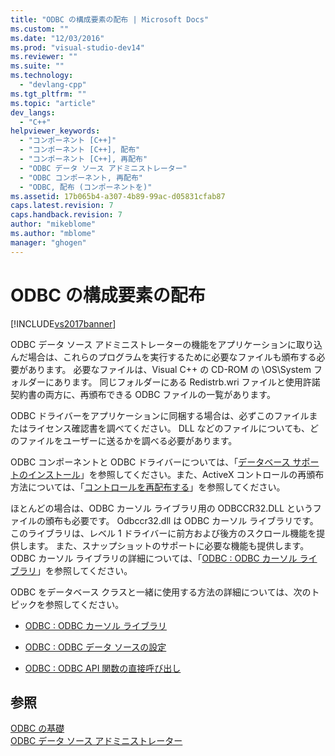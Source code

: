 ```yaml
---
title: "ODBC の構成要素の配布 | Microsoft Docs"
ms.custom: ""
ms.date: "12/03/2016"
ms.prod: "visual-studio-dev14"
ms.reviewer: ""
ms.suite: ""
ms.technology: 
  - "devlang-cpp"
ms.tgt_pltfrm: ""
ms.topic: "article"
dev_langs: 
  - "C++"
helpviewer_keywords: 
  - "コンポーネント [C++]"
  - "コンポーネント [C++], 配布"
  - "コンポーネント [C++], 再配布"
  - "ODBC データ ソース アドミニストレーター"
  - "ODBC コンポーネント, 再配布"
  - "ODBC, 配布 (コンポーネントを)"
ms.assetid: 17b065b4-a307-4b89-99ac-d05831cfab87
caps.latest.revision: 7
caps.handback.revision: 7
author: "mikeblome"
ms.author: "mblome"
manager: "ghogen"
---
```

# ODBC の構成要素の配布
[!INCLUDE[vs2017banner](../../assembler/inline/includes/vs2017banner.md)]

ODBC データ ソース アドミニストレーターの機能をアプリケーションに取り込んだ場合は、これらのプログラムを実行するために必要なファイルも頒布する必要があります。  必要なファイルは、Visual C\+\+ の CD\-ROM の \\OS\\System フォルダーにあります。  同じフォルダーにある Redistrb.wri ファイルと使用許諾契約書の両方に、再頒布できる ODBC ファイルの一覧があります。  
  
 ODBC ドライバーをアプリケーションに同梱する場合は、必ずこのファイルまたはライセンス確認書を調べてください。  DLL などのファイルについても、どのファイルをユーザーに送るかを調べる必要があります。  
  
 ODBC コンポーネントと ODBC ドライバーについては、「[データベース サポートのインストール](../../data/installing-database-support-mfc-atl.md)」を参照してください。また、ActiveX コントロールの再頒布方法については、「[コントロールを再配布する](../Topic/Redistributing%20Controls.md)」を参照してください。  
  
 ほとんどの場合は、ODBC カーソル ライブラリ用の ODBCCR32.DLL というファイルの頒布も必要です。  Odbccr32.dll は ODBC カーソル ライブラリです。  このライブラリは、レベル 1 ドライバーに前方および後方のスクロール機能を提供します。  また、スナップショットのサポートに必要な機能も提供します。  ODBC カーソル ライブラリの詳細については、「[ODBC : ODBC カーソル ライブラリ](../../data/odbc/odbc-the-odbc-cursor-library.md)」を参照してください。  
  
 ODBC をデータベース クラスと一緒に使用する方法の詳細については、次のトピックを参照してください。  
  
-   [ODBC : ODBC カーソル ライブラリ](../../data/odbc/odbc-the-odbc-cursor-library.md)  
  
-   [ODBC : ODBC データ ソースの設定](../../data/odbc/odbc-configuring-an-odbc-data-source.md)  
  
-   [ODBC : ODBC API 関数の直接呼び出し](../../data/odbc/odbc-calling-odbc-api-functions-directly.md)  
  
## 参照  
 [ODBC の基礎](../../data/odbc/odbc-basics.md)   
 [ODBC データ ソース アドミニストレーター](../../data/odbc/odbc-administrator.md)